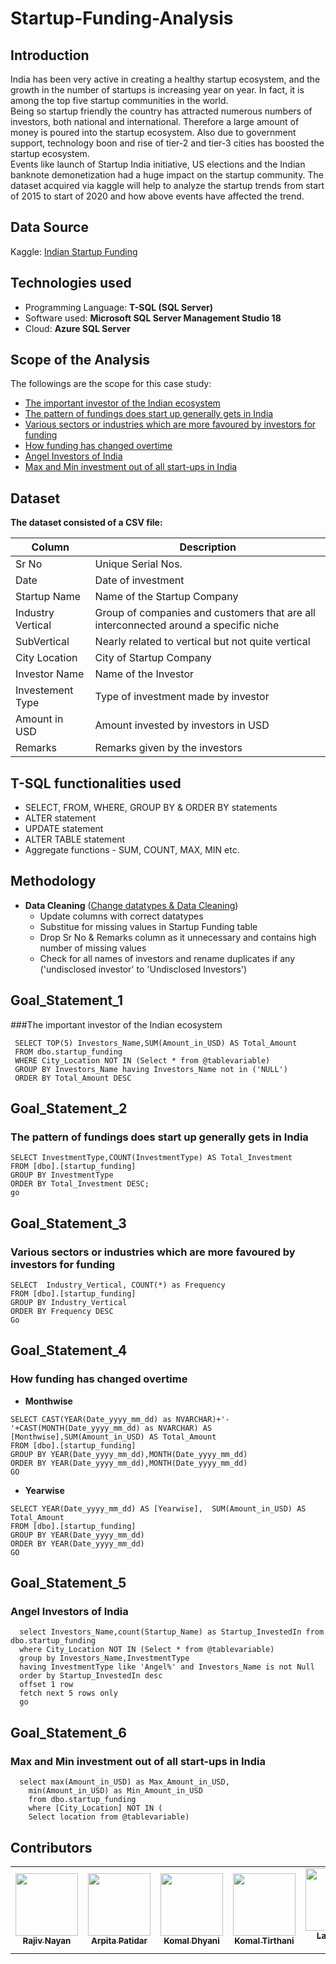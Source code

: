 # Startup-Funding-Analysis

## Introduction
India has been very active in creating a healthy startup ecosystem, and the growth in the number of startups is increasing year on year. In fact, it is among the top five startup communities in the world.<br>
Being so startup friendly the country has attracted numerous numbers of investors, both national and international. Therefore a large amount of money is poured into the startup ecosystem. Also due to government support, technology boon and rise of tier-2 and tier-3 cities has boosted the startup ecosystem.<br>
Events like launch of Startup India initiative, US elections and the Indian banknote demonetization had a huge impact on the startup community. The dataset acquired via kaggle will help to analyze the startup trends from start of 2015 to start of 2020 and how above events have affected the trend.

## Data Source
Kaggle: [Indian Startup Funding](https://www.kaggle.com/sudalairajkumar/indian-startup-funding)

## Technologies used
* Programming Language: **T-SQL (SQL Server)**
* Software used: **Microsoft SQL Server Management Studio 18**
* Cloud: **Azure SQL Server**

## Scope of the Analysis
The followings are the scope for this case study:

* [The important investor of the Indian ecosystem](#Goal_Statement_1)
* [The pattern of fundings does start up generally gets in India](#Goal_Statement_2)
* [Various sectors or industries which are more favoured by investors for funding](#Goal_Statement_3)
* [How funding has changed overtime](#Goal_Statement_4)
* [Angel Investors of India](#Goal_Statement_5)
* [Max and Min investment out of all start-ups in India](#Goal_Statement_6)

## Dataset
**The dataset consisted of a CSV file:**

|Column|Description|
|---|---|
|Sr No|Unique Serial Nos.|
|Date|Date of investment|
|Startup Name|Name of the Startup Company|
|Industry Vertical|Group of companies and customers that are all interconnected around a specific niche|
|SubVertical|Nearly related to vertical but not quite vertical|
|City Location|City of Startup Company|
|Investor Name|Name of the Investor|
|Investement Type|Type of investment made by investor|
|Amount in USD|Amount invested by investors in USD|
|Remarks|Remarks given by the investors|

## T-SQL functionalities used
* SELECT, FROM, WHERE, GROUP BY & ORDER BY statements
* ALTER statement
* UPDATE statement
* ALTER TABLE statement
* Aggregate functions - SUM, COUNT, MAX, MIN etc.


## Methodology
* **Data Cleaning** ([Change datatypes & Data Cleaning](https://github.com/Rajiv-Nayan/Startup-Funding-Analysis/blob/main/data%20cleaninng.sql))
  * Update columns with correct datatypes 
  * Substitue for missing values in Startup Funding table
  * Drop Sr No & Remarks column as it unnecessary and contains high number of missing values
  * Check for all names of investors and rename duplicates if any ('undisclosed investor' to 'Undisclosed Investors')

## Goal_Statement_1
###The important investor of the Indian ecosystem<br>
``` JS 
 SELECT TOP(5) Investors_Name,SUM(Amount_in_USD) AS Total_Amount
 FROM dbo.startup_funding
 WHERE City_Location NOT IN (Select * from @tablevariable)
 GROUP BY Investors_Name having Investors_Name not in ('NULL')
 ORDER BY Total_Amount DESC

```
## Goal_Statement_2
### The pattern of fundings does start up generally gets in India<br>
``` JS
SELECT InvestmentType,COUNT(InvestmentType) AS Total_Investment 
FROM [dbo].[startup_funding]
GROUP BY InvestmentType 
ORDER BY Total_Investment DESC;
go
```

## Goal_Statement_3
### Various sectors or industries which are more favoured by investors for funding<br>
``` JS
SELECT  Industry_Vertical, COUNT(*) as Frequency
FROM [dbo].[startup_funding]
GROUP BY Industry_Vertical 
ORDER BY Frequency DESC
Go
```
## Goal_Statement_4
### How funding has changed overtime

* **Monthwise**

``` JS
SELECT CAST(YEAR(Date_yyyy_mm_dd) as NVARCHAR)+'-'+CAST(MONTH(Date_yyyy_mm_dd) as NVARCHAR) AS [Monthwise],SUM(Amount_in_USD) AS Total_Amount 
FROM [dbo].[startup_funding] 
GROUP BY YEAR(Date_yyyy_mm_dd),MONTH(Date_yyyy_mm_dd) 
ORDER BY YEAR(Date_yyyy_mm_dd),MONTH(Date_yyyy_mm_dd)
GO
```
* **Yearwise**

``` JS
SELECT YEAR(Date_yyyy_mm_dd) AS [Yearwise],  SUM(Amount_in_USD) AS Total_Amount 
FROM [dbo].[startup_funding]
GROUP BY YEAR(Date_yyyy_mm_dd) 
ORDER BY YEAR(Date_yyyy_mm_dd)
GO
```

## Goal_Statement_5
### Angel Investors of India <br>
``` JS
  select Investors_Name,count(Startup_Name) as Startup_InvestedIn from dbo.startup_funding
  where City_Location NOT IN (Select * from @tablevariable) 
  group by Investors_Name,InvestmentType
  having InvestmentType like 'Angel%' and Investors_Name is not Null  
  order by Startup_InvestedIn desc
  offset 1 row
  fetch next 5 rows only
  go  
```
## Goal_Statement_6
### Max and Min investment out of all start-ups in India <br>
``` JS
  select max(Amount_in_USD) as Max_Amount_in_USD, 
	min(Amount_in_USD) as Min_Amount_in_USD 
	from dbo.startup_funding 
	where [City_Location] NOT IN (
	Select location from @tablevariable)
```
## Contributors

<table>
  <tr>
    <td align="center"><a href="https://www.linkedin.com/in/rajivnlink/"><img src="https://media-exp1.licdn.com/dms/image/C5103AQFTLW05sU_9Mg/profile-displayphoto-shrink_200_200/0/1581673573356?e=1626912000&v=beta&t=kxnGgp2mNebqqNi_JZ5iFiA6tuQiPNTR9YpZYHS3dAw" width="100px;" alt=""/><br /><sub><b>Rajiv Nayan</b></sub></a><br /></td>
    <td align="center"><a href="https://www.linkedin.com/in/arpita-patidar-82958712a/"><img src="https://media-exp1.licdn.com/dms/image/C5103AQFlVe7Ge33jTw/profile-displayphoto-shrink_200_200/0/1549727888584?e=1626912000&v=beta&t=UW16-nfbklu5n5R815IZwdK2si7XCgw8d15gGNV9qTQ" width="100px;" alt=""/><br /><sub><b>Arpita Patidar</b></sub></a><br /></td>
    <td align="center"><a href="https://www.linkedin.com/in/komal-dhyani/"><img src="https://media-exp1.licdn.com/dms/image/C4E03AQGp0wW5xh7fuA/profile-displayphoto-shrink_200_200/0/1619702786501?e=1626912000&v=beta&t=fPLm79yD22TPw3bYncTLmPiUaeYp9-JbjJkQ68mJc-M" width="100px;" alt=""/><br /><sub><b>Komal Dhyani</b></sub></a><br /></td>
    <td align="center"><a href="https://www.linkedin.com/in/komal-tirthani-114a81179/"><img src="https://media-exp1.licdn.com/dms/image/C4E03AQHAPY6Y4fKU0w/profile-displayphoto-shrink_200_200/0/1597092716698?e=1626912000&v=beta&t=hDNhogHYQZcciwiB6MFVAm-ELlmLSRJxx0lQwJxsnpY"  width="100px;" alt=""/><br /><sub><b>Komal Tirthani</b></sub></a><br /></td>
    <td align="center"><a href="https://www.linkedin.com/in/lalatendu-padhi-41b560195/"><img src="https://media-exp1.licdn.com/dms/image/C4D03AQEnOYjQaNB3rQ/profile-displayphoto-shrink_200_200/0/1605682139315?e=1626912000&v=beta&t=4p8INeqZ3XmvJKtMFnGw0ngbWzzijhQ_zbJYOriqFsA" width="100px;" alt=""/><br /><sub><b>Lalatendu Padhi</b></sub></a><br /></td>
    <td align="center"><a href="https://www.linkedin.com/in/yogesh-kumar-287137203/"><img src="https://media-exp1.licdn.com/dms/image/C4D03AQErF6sniOMjDA/profile-displayphoto-shrink_200_200/0/1621569365191?e=1626912000&v=beta&t=_JNVjaS9C9vkcv8NqYqwWNshLOqeRW6ciTI0hTgxulk" width="100px;" alt=""/><br /><sub><b>Yogesh Kumar</b></sub></a><br /></td>
  </tr>
 </table>

